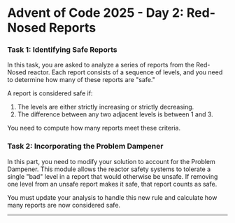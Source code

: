 # Advent of Code 2025 - Day 2: Red-Nosed Reports

### Task 1: Identifying Safe Reports
In this task, you are asked to analyze a series of reports from the Red-Nosed reactor. Each report consists of a sequence of levels, and you need to determine how many of these reports are "safe."

A report is considered safe if:
1. The levels are either strictly increasing or strictly decreasing.
2. The difference between any two adjacent levels is between 1 and 3.

You need to compute how many reports meet these criteria.

### Task 2: Incorporating the Problem Dampener
In this part, you need to modify your solution to account for the Problem Dampener. This module allows the reactor safety systems to tolerate a single "bad" level in a report that would otherwise be unsafe. If removing one level from an unsafe report makes it safe, that report counts as safe.

You must update your analysis to handle this new rule and calculate how many reports are now considered safe.

---
